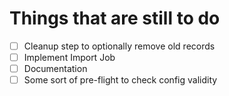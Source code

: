 # Things that are still to do

- [ ] Cleanup step to optionally remove old records
- [ ] Implement Import Job
- [ ] Documentation
- [ ] Some sort of pre-flight to check config validity
